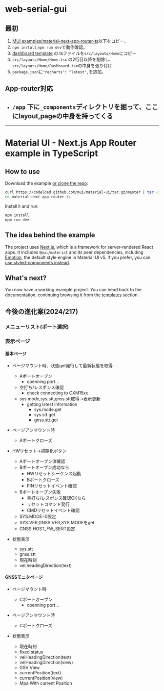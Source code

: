 # web-serial-gui
## 最初
1.  [MUI examples/material-next-app-router-ts](https://github.com/mui/material-ui/tree/master/examples/material-next-app-router-ts)以下をコピー。
1. `npm install`,`npm run dev`で動作確認。
1. [dashboard template](https://github.com/mui/material-ui/tree/master/docs/data/material/getting-started/templates/dashboard) の.tsファイルを`src/layouts/Home`にコピー
1. `src/layouts/Home/Home.tsx` の2行目以降を削除し、`src/layouts/Home/Dashboard.tsx`の中身を張り付け
1. `package.json`に`"recharts": "latest",`を追加。

## App-router対応
- `/app` 下に`_components`ディレクトリを掘って、ここにlayout,pageの中身を持ってくる
  - 

------

# Material UI - Next.js App Router example in TypeScript

## How to use

Download the example [or clone the repo](https://github.com/mui/material-ui):

<!-- #default-branch-switch -->

```sh
curl https://codeload.github.com/mui/material-ui/tar.gz/master | tar -xz --strip=2  material-ui-master/examples/material-next-app-router-ts
cd material-next-app-router-ts
```

Install it and run:

```sh
npm install
npm run dev
```

## The idea behind the example

The project uses [Next.js](https://github.com/vercel/next.js), which is a framework for server-rendered React apps.
It includes `@mui/material` and its peer dependencies, including [Emotion](https://emotion.sh/docs/introduction), the default style engine in Material UI v5. If you prefer, you can [use styled-components instead](https://mui.com/material-ui/guides/interoperability/#styled-components).

## What's next?

<!-- #default-branch-switch -->

You now have a working example project.
You can head back to the documentation, continuing browsing it from the [templates](https://mui.com/material-ui/getting-started/templates/) section.

## 今後の進化案(2024/217)
### メニューリスト(ポート選択)
### 表示ページ
#### 基本ページ
  - ページマウント時、状態get発行して最新状態を取得
    - Aポートオープン
      - openning port...
    - 空打ち/レスポンス確認
      - check connecting to CXM15xx
    - sys.mode,sys.stt,gnss.stt取得→表示更新
      - getting latest information
        - sys.mode.get
        - sys.stt.get
        - gnss.stt.get
  - ページアンマウント時
    - Aポートクローズ

  - HWリセット→初期化ボタン
    - Aポートオープン済確認
    - Bポートオープン成功なら
      - HWリセットシーケンス起動
      - Bポートクローズ
      - PINリセットイベント確認
    - Bポートオープン失敗
      - 空打ち/レスポンス確認OKなら
      - リセットコマンド発行
      - CMDリセットイベント確認
    - SYS.MDOE=0設定
    - SYS.VER,GNSS.VER,SYS.MODEをget
    - GNSS.HOST_FW_SENT設定

  - 状態表示
    - sys.stt
    - gnss.stt
    - 現在時刻
    - vel,headingDirection(text)

#### GNSSモニタページ
  - ページマウント時
    - Cポートオープン
      - openning port...
  - ページアンマウント時
    - Cポートクローズ

  - 状態表示
    - 現在時刻
    - fixed status
    - velHeadingDirection(text)
    - velHeadingDirection(view)
    - GSV View
    - currentPosition(text)
    - currentPosition(view)
    - Mpa With current Position


